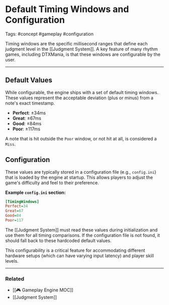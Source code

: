 # Default Timing Windows and Configuration

Tags: #concept #gameplay #configuration

Timing windows are the specific millisecond ranges that define each judgment level in the [[Judgment System]]. A key feature of many rhythm games, including DTXMania, is that these windows are configurable by the user.

---

## Default Values

While configurable, the engine ships with a set of default timing windows. These values represent the acceptable deviation (plus or minus) from a note's exact timestamp.

*   **Perfect**: ±34ms
*   **Great**: ±67ms
*   **Good**: ±84ms
*   **Poor**: ±117ms

A note that is hit outside the `Poor` window, or not hit at all, is considered a `Miss`.

## Configuration

These values are typically stored in a configuration file (e.g., `config.ini`) that is loaded by the engine at startup. This allows players to adjust the game's difficulty and feel to their preference.

**Example `config.ini` section:**

```ini
[TimingWindows]
Perfect=34
Great=67
Good=84
Poor=117
```

The [[Judgment System]] must read these values during initialization and use them for all timing comparisons. If the configuration file is not found, it should fall back to these hardcoded default values.

This configurability is a critical feature for accommodating different hardware setups (which can have varying input latency) and player skill levels.

---

### Related

*   [[🎮 Gameplay Engine MOC]]
*   [[Judgment System]]
